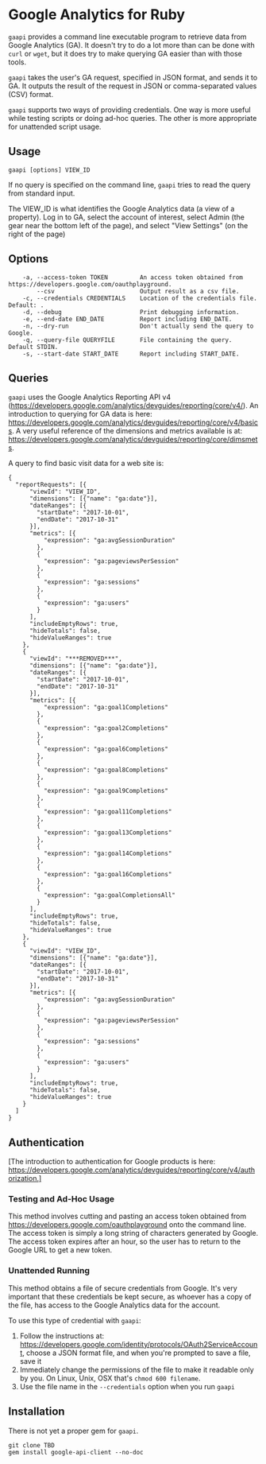 # Google Analytics for Ruby
`gaapi` provides a command line executable program to retrieve data from Google Analytics (GA). It doesn't try to do a lot more than can be done with `curl` or `wget`, but it does try to make querying GA easier than with those tools.

`gaapi` takes the user's GA request, specified in JSON format, and sends it to GA. It outputs the result of the request in JSON or comma-separated values (CSV) format.

`gaapi` supports two ways of providing credentials. One way is more useful while testing scripts or doing ad-hoc queries. The other is more appropriate for unattended script usage.

## Usage
```
gaapi [options] VIEW_ID
```
If no query is specified on the command line, `gaapi` tries to read the query from standard input.

The VIEW_ID is what identifies the Google Analytics data (a view of a property). Log in to GA, select the account of interest, select Admin (the gear near the bottom left of the page), and select "View Settings" (on the right of the page)

## Options
```
    -a, --access-token TOKEN         An access token obtained from https://developers.google.com/oauthplayground.
        --csv                        Output result as a csv file.
    -c, --credentials CREDENTIALS    Location of the credentials file. Default: .
    -d, --debug                      Print debugging information.
    -e, --end-date END_DATE          Report including END_DATE.
    -n, --dry-run                    Don't actually send the query to Google.
    -q, --query-file QUERYFILE       File containing the query. Default STDIN.
    -s, --start-date START_DATE      Report including START_DATE.
```

## Queries
`gaapi` uses the Google Analytics Reporting API v4 (https://developers.google.com/analytics/devguides/reporting/core/v4/). An introduction to querying for GA data is here: https://developers.google.com/analytics/devguides/reporting/core/v4/basics.
A very useful reference of the dimensions and metrics available is at: https://developers.google.com/analytics/devguides/reporting/core/dimsmets.

A query to find basic visit data for a web site is:
```
{
  "reportRequests": [{
      "viewId": "VIEW_ID",
      "dimensions": [{"name": "ga:date"}],
      "dateRanges": [{
        "startDate": "2017-10-01",
        "endDate": "2017-10-31"
      }],
      "metrics": [{
          "expression": "ga:avgSessionDuration"
        },
        {
          "expression": "ga:pageviewsPerSession"
        },
        {
          "expression": "ga:sessions"
        },
        {
          "expression": "ga:users"
        }
      ],
      "includeEmptyRows": true,
      "hideTotals": false,
      "hideValueRanges": true
    },
    {
      "viewId": "***REMOVED***",
      "dimensions": [{"name": "ga:date"}],
      "dateRanges": [{
        "startDate": "2017-10-01",
        "endDate": "2017-10-31"
      }],
      "metrics": [{
          "expression": "ga:goal1Completions"
        },
        {
          "expression": "ga:goal2Completions"
        },
        {
          "expression": "ga:goal6Completions"
        },
        {
          "expression": "ga:goal8Completions"
        },
        {
          "expression": "ga:goal9Completions"
        },
        {
          "expression": "ga:goal11Completions"
        },
        {
          "expression": "ga:goal13Completions"
        },
        {
          "expression": "ga:goal14Completions"
        },
        {
          "expression": "ga:goal16Completions"
        },
        {
          "expression": "ga:goalCompletionsAll"
        }
      ],
      "includeEmptyRows": true,
      "hideTotals": false,
      "hideValueRanges": true
    },
    {
      "viewId": "VIEW_ID",
      "dimensions": [{"name": "ga:date"}],
      "dateRanges": [{
        "startDate": "2017-10-01",
        "endDate": "2017-10-31"
      }],
      "metrics": [{
          "expression": "ga:avgSessionDuration"
        },
        {
          "expression": "ga:pageviewsPerSession"
        },
        {
          "expression": "ga:sessions"
        },
        {
          "expression": "ga:users"
        }
      ],
      "includeEmptyRows": true,
      "hideTotals": false,
      "hideValueRanges": true
    }
  ]
}
```

## Authentication
[The introduction to authentication for Google products is here: https://developers.google.com/analytics/devguides/reporting/core/v4/authorization.]

### Testing and Ad-Hoc Usage
This method involves cutting and pasting an access token obtained from https://developers.google.com/oauthplayground onto the command line. The access token is simply a long string of characters generated by Google. The access token expires after an hour, so the user has to return to the Google URL to get a new token.

### Unattended Running
This method obtains a file of secure credentials from Google. It's very important that these credentials be kept secure, as whoever has a copy of the file, has access to the Google Analytics data for the account.

To use this type of credential with `gaapi`:

1. Follow the instructions at: https://developers.google.com/identity/protocols/OAuth2ServiceAccount, choose a JSON format file, and when you're prompted to save a file, save it
2. Immediately change the permissions of the file to make it readable only by you. On Linux, Unix, OSX that's `chmod 600 filename`.
3. Use the file name in the `--credentials` option when you run `gaapi`

## Installation
There is not yet a proper gem for `gaapi`.

```
git clone TBD
gem install google-api-client --no-doc
```
